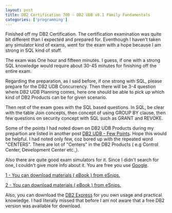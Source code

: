 ```yaml
---
layout: post
title: DB2 Certification 700 – DB2 UDB v8.1 Family Fundamentals
categories: ['programming']
---
```

Finished off my DB2 Certification. The certification examination was quite bit different than I expected and prepared for. Eventhough I haven't taken any simulator kind of exams, went for the exam with a hope because I am strong in SQL kind of stuff.

The exam was One hour and fifteen minutes. I guess, if one with a strong SQL knowledge would require about 30-45 minutes for finishing off the entire exam.

Regarding the preparation, as I said before, if one strong with SQL, please prepare for the DB2 UDB Concurrency. Then there will be 3-4 question where DB2 UDB Planning comes, here one should be able to pick up which kind of DB2 Products can be for given scenario.

Then rest of the exam goes with the SQL based questions. In SQL, be clear with the table Join concepts, then concept of using GROUP BY clause, then few questions on security concept with SQL such as GRANT and REVOKE.

Some of the points I had noted down on DB2 UDB Products during my prepartion are listed in another post <a href="http://maheshexp.wordpress.com/2006/09/26/db2-udb-few-points/">DB2 UDB - Few Points</a>. Hope this would be helpful. I had noted only few, coz bored up with the repeated word "CENTERS". There are lot of "Centers" in the DB2 Products ( e.g Control Center, Development Center etc.,).

Also there are quite good exam simulators for it. Since I didn't search for one, I couldn't give more info about it. You are free you use <a href="http://www.google.com/">Google</a>.

<a href="http://www.esnips.com/web/db2studymaterials" title="DB2 Study Materials">1 - You can download materials ( eBook ) from eSnips.</a>

<a href="http://www.esnips.com/web/DB2" title="DB2 Materials">2 - You can download materials ( eBook ) from eSnips.</a>

Also, you can download the <a href="http://www-306.ibm.com/software/data/db2/udb/db2express/" title="Download DB2 Express">DB2 Express</a> for you own usage and practical knowledge. I had literally missed that before I am not aware that a free DB2 version was available for download.
